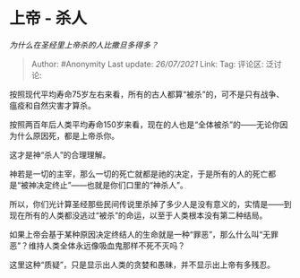 # 上帝 - 杀人
*为什么在圣经里上帝杀的人比撒旦多得多？*

> Author: #Anonymity
> Last update: *26/07/2021*
> Link:
> Tag:
> 评论区:
> 泛讨论:

按照现代平均寿命75岁左右来看，所有的古人都算“被杀”的，可不是只有战争、瘟疫和自然灾害才算杀。

按照两百年后人类平均寿命150岁来看，现在的人也是“全体被杀”的——无论你因为什么原因死，都是上帝杀你。

这才是神“杀人”的合理理解。

神若是一切的主宰，那么一切的死亡就都是祂的决定，于是所有的人的死亡都是“被神决定终止”——也就是你们口里的“神杀人”。

所以，你们光计算圣经那些民间传说里杀掉了多少人是没有意义的，实情是——到现在所有的人类都没逃过“被杀”的命运，以至于人类根本没有第二种结局。

如果上帝会基于某种原因决定终结人的生命就是一种“罪恶”，那么什么叫“无罪恶”？维持人类全体永远像吸血鬼那样不死不灭吗？

这里这种“质疑”，只是显示出人类的贪婪和愚昧，并不显示出上帝有多残忍。
